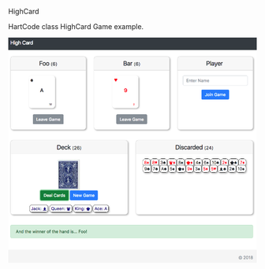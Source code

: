 HighCard
 
HartCode class HighCard Game example.
 
![HighCard](img/high_card.png?raw=true "HighCard")
 